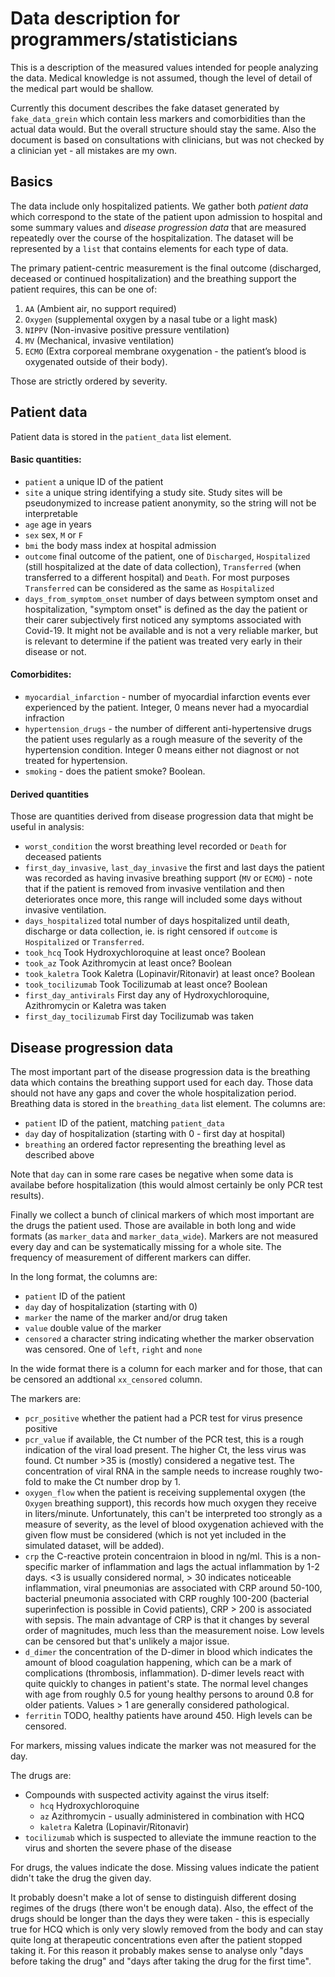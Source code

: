 # Data description for programmers/statisticians

This is a description of the measured values intended for people analyzing the data. Medical knowledge is not assumed, though the level of detail of the medical part would be shallow.

Currently this document describes the fake dataset generated by `fake_data_grein` which contain less markers and comorbidities than the actual data would. But the overall structure should stay the same. Also the document is based on consultations with clinicians, but was not checked by a clinician yet - all mistakes are my own.

## Basics

The data include only hospitalized patients.
We gather both _patient data_ which correspond to the state of the patient upon admission to hospital and some summary values and _disease progression data_ that are measured repeatedly over the course of the hospitalization. The dataset will be represented by a `list` that contains elements for each type of data.

The primary patient-centric measurement is the final outcome (discharged, deceased or continued hospitalization) and the breathing support the patient requires, this can be one of:

1. `AA` (Ambient air, no support required)
2. `Oxygen` (supplemental oxygen by a nasal tube or a light mask)
3. `NIPPV` (Non-invasive positive pressure ventilation)
4. `MV` (Mechanical, invasive ventilation)
5. `ECMO` (Extra corporeal membrane oxygenation - the patient’s blood is oxygenated outside of their body).

Those are strictly ordered by severity.

## Patient data

Patient data is stored in the `patient_data` list element.

#### Basic quantities:

- `patient` a unique ID of the patient
- `site` a unique string identifying a study site. Study sites will be pseudonymized to increase patient anonymity, so the string will not be interpretable
- `age` age in years
- `sex` sex, `M` or `F`
- `bmi` the body mass index at hospital admission
- `outcome` final outcome of the patient, one of `Discharged`, `Hospitalized` (still hospitalized at the date of data collection), `Transferred` (when transferred to a different hospital) and `Death`. For most purposes `Transferred` can be considered as the same as `Hospitalized`
- `days_from_symptom_onset` number of days between symptom onset and hospitalization, "symptom onset" is defined as the day  the patient or their carer subjectively first noticed any symptoms associated with Covid-19. It might not be available and is not a very reliable marker, but is relevant to determine if the patient was treated very early in their disease or not.

#### Comorbidites:

- `myocardial_infarction` - number of myocardial infarction events ever experienced by the patient. Integer, 0 means never had a myocardial infraction
- `hypertension_drugs` - the number of different anti-hypertensive drugs the patient uses regularly as a rough measure of the severity of the hypertension condition. Integer 0 means either not diagnost or not treated for hypertension.
- `smoking` - does the patient smoke? Boolean.


#### Derived quantities 

Those are  quantities derived from disease progression data that might be useful in analysis:

- `worst_condition` the worst breathing level recorded or `Death` for deceased patients
- `first_day_invasive`, `last_day_invasive` the first and last days the patient was recorded as having invasive breathing support (`MV` or `ECMO`) - note that if the patient is removed from invasive ventilation and then deteriorates once more, this range will included some days without invasive ventilation.
- `days_hospitalized` total number of days hospitalized until death, discharge or data collection, ie. is right censored if `outcome` is `Hospitalized` or `Transferred`.
- `took_hcq` Took Hydroxychloroquine at least once? Boolean
- `took_az` Took Azithromycin at least once? Boolean
- `took_kaletra` Took Kaletra (Lopinavir/Ritonavir) at least once? Boolean
- `took_tocilizumab` Took Tocilizumab at least once? Boolean
- `first_day_antivirals` First day any of Hydroxychloroquine, Azithromycin or Kaletra was taken
- `first_day_tocilizumab` First day Tocilizumab was taken

## Disease progression data

The most important part of the disease progression data is the breathing data which contains the breathing support used for each day. Those data should not have any gaps and cover the whole hospitalization period.
Breathing data is stored in the `breathing_data` list element. The columns are:

- `patient` ID of the patient, matching `patient_data`
- `day` day of hospitalization (starting with 0 - first day at hospital)
- `breathing` an ordered factor representing the breathing level as described above

Note that `day` can in some rare cases be negative when some data is availabe before hospitalization (this would almost certainly be only PCR test results).

Finally we collect a bunch of clinical markers of which most important are the drugs the patient used. Those are available in both long and wide formats (as `marker_data` and `marker_data_wide`). Markers are not measured every day and can be systematically missing for a whole site. The frequency of measurement of different markers can differ.

In the long format, the columns are:

- `patient` ID of the patient
- `day` day of hospitalization (starting with 0)
- `marker` the name of the marker and/or drug taken
- `value` double value of the marker
- `censored` a character string indicating whether the marker observation was censored. One of `left`, `right` and `none`

In the wide format there is a column for each marker and for those, that can be censored an addtional `xx_censored` column.

The markers are:

- `pcr_positive` whether the patient had a PCR test for virus presence positive
- `pcr_value` if available, the Ct number of the PCR test, this is a rough indication of the viral load present. The higher Ct, the less virus was found. Ct number >35 is (mostly) considered a negative test. The concentration of viral RNA in the sample needs to increase roughly two-fold to make the Ct number drop by 1. 
- `oxygen_flow` when the patient is receiving supplemental oxygen  (the `Oxygen` breathing support), this records how much oxygen they receive in liters/minute. Unfortunately, this can't be interpreted too strongly  as a measure of severity, as the level of blood oxygenation achieved with the given flow must be considered (which is not yet included in the simulated dataset, will be added). 
- `crp` the C-reactive protein concentraion in blood in ng/ml. This is a non-specific marker of inflammation and lags the actual inflammation by 1-2 days. <3 is usually considered normal, > 30 indicates noticeable inflammation, viral pneumonias are associated with CRP around 50-100, bacterial pneumonia associated with CRP roughly 100-200 (bacterial superinfection is possible in Covid patients), CRP > 200 is associated with sepsis. The main advantage of CRP is that it changes by several order of magnitudes, much less than the measurement noise. Low levels can be censored but that's unlikely a major issue.
- `d_dimer` the concentration of the D-dimer in blood which indicates the amount of blood coagulation happening, which can be a mark of complications (thrombosis, inflammation). D-dimer levels react with quite quickly to changes in patient's state. The normal level changes with age from roughly 0.5 for young healthy persons to around 0.8 for older patients. Values > 1 are generally considered pathological.
- `ferritin` TODO, healthy patients have around 450. High levels can be censored.

For markers, missing values indicate the marker was not measured for the day.

The drugs are:

- Compounds with suspected activity against the virus itself:
  - `hcq` Hydroxychloroquine
  - `az` Azithromycin - usually administered in combination with HCQ
  - `kaletra` Kaletra (Lopinavir/Ritonavir)
- `tocilizumab` which is suspected to alleviate the immune reaction to the virus and shorten the severe phase of the disease

For drugs, the values indicate the dose. Missing values indicate the patient didn't take the drug the given day.

It probably doesn't make a lot of sense to distinguish different dosing regimes of the drugs (there won't be enough data). Also, the effect of the drugs should be longer than the days they were taken - this is especially true for HCQ which is only very slowly removed from the body and can stay quite long at therapeutic concentrations even after the patient stopped taking it. For this reason it probably makes sense to analyse only "days before taking the drug" and "days after taking the drug for the first time".
